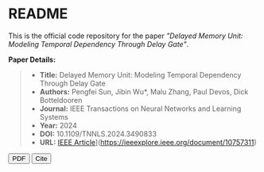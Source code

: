 
# README

This is the official code repository for the paper *"Delayed Memory Unit: Modeling Temporal Dependency Through Delay Gate"*.

**Paper Details:**

> - **Title:** Delayed Memory Unit: Modeling Temporal Dependency Through Delay Gate
> - **Authors:** Pengfei Sun, Jibin Wu*, Malu Zhang, Paul Devos, Dick Botteldooren
> - **Journal:** IEEE Transactions on Neural Networks and Learning Systems
> - **Year:** 2024
> - **DOI:** 10.1109/TNNLS.2024.3490833
> - **URL:** [IEEE Article](https://ieeexplore.ieee.org/document/10757311)](https://ieeexplore.ieee.org/document/10757311)
<!-- 1. Delayed Memory Unit (TNNLS 2024) -->
<a href="https://arxiv.org/abs/2310.14982" target="_blank"><button>PDF</button></a>
<button onclick="showBibtex('bib8')">Cite</button>
<div id="bib8" style="display:none; position:fixed; top:20%; left:50%; transform:translateX(-50%); background:#fff; border:1px solid #ccc; padding:1em; z-index:100; max-width:600px;">
  <pre id="txt8" style="white-space:pre-wrap;">
@article{sun2024delayed,
  title={Delayed memory unit: modeling temporal dependency through delay gate},
  author={Sun, Pengfei and Wu, Jibin and Zhang, Malu and Devos, Paul and Botteldooren, Dick},
  journal={IEEE Transactions on Neural Networks and Learning Systems},
  year={2024},
  publisher={IEEE}
}


 
## Abstract
Recurrent Neural Networks (RNNs) are widely recognized for their proficiency in modeling temporal dependencies,
making them highly prevalent in sequential data processing
applications. Nevertheless, vanilla RNNs are confronted with
the well-known issue of gradient vanishing and exploding,
posing a significant challenge for learning and establishing
long-range dependencies. Additionally, gated RNNs tend to be
over-parameterized, resulting in poor computational efficiency
and network generalization. To address these challenges, this
paper proposes a novel Delayed Memory Unit (DMU). The
DMU incorporates a delay line structure along with delay gates
into vanilla RNN, thereby enhancing temporal interaction and
facilitating temporal credit assignment. Specifically, the DMU
is designed to directly distribute the input information to the
optimal time instant in the future, rather than aggregating and
redistributing it over time through intricate network dynamics.
Our proposed DMU demonstrates superior temporal modeling
capabilities across a broad range of sequential modeling tasks,
utilizing considerably fewer parameters than other state-of-the-art
gated RNN models in applications such as speech recognition,
radar gesture recognition, ECG waveform segmentation, and
permuted sequential image classification.



## Installation
**How to run:**
To use the DMU in your training framework, simply instantiate and apply it as follows:
# input_dim: number of input features (e.g., 256)
# delay_dim: delay-line length n (e.g., 20)
output = DMU(input_dim=256, delay_dim=20)(x)
Ensure that your input tensor x has shape (batch_size, time_steps, input_dim).

